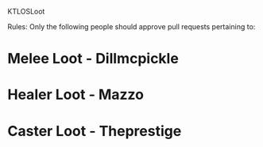 KTLOSLoot

Rules: Only the following people should approve pull requests pertaining to:

# Melee Loot - Dillmcpickle
# Healer Loot - Mazzo
# Caster Loot - Theprestige
